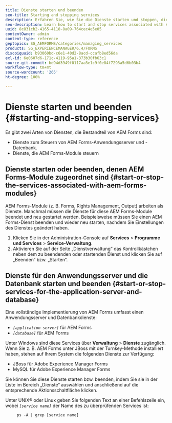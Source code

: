 ```yaml
---
title: Dienste starten und beenden
seo-title: Starting and stopping services
description: Erfahren Sie, wie Sie die Dienste starten und stoppen, die mit AEM Forms-Modulen und dem Anwendungsserver und der Datenbank verknüpft sind.
seo-description: Learn how to start and stop services associated with AEM Forms modules and the application server and database.
uuid: 8c831cb2-4165-4118-8a09-764cec4e5e05
contentOwner: admin
content-type: reference
geptopics: SG_AEMFORMS/categories/managing_services
products: SG_EXPERIENCEMANAGER/6.4/FORMS
discoiquuid: b93060bd-c6e1-40d2-8acd-ccafb8ed56da
exl-id: 6e0607d6-171c-4119-95a1-373b30fb63c1
source-git-commit: bd94d3949f0117aa3e1c9f0e84f7293a5d6b03b4
workflow-type: tm+mt
source-wordcount: '265'
ht-degree: 100%

---
```


# Dienste starten und beenden {#starting-and-stopping-services}

Es gibt zwei Arten von Diensten, die Bestandteil von AEM Forms sind:

* Dienste zum Steuern von AEM Forms-Anwendungsserver und -Datenbank.
* Dienste, die AEM Forms-Module steuern

## Dienste starten oder beenden, denen AEM Forms-Module zugeordnet sind {#start-or-stop-the-services-associated-with-aem-forms-modules}

AEM Forms-Module (z. B. Forms, Rights Management, Output) arbeiten als Dienste. Manchmal müssen die Dienste für diese AEM Forms-Module beendet und neu gestartet werden. Beispielsweise müssen Sie einen AEM Forms-Dienst beenden und wieder neu starten, nachdem Sie Einstellungen des Dienstes geändert haben.

1. Klicken Sie in der Administration-Console auf **Services** > **Programme und Services** > **Service-Verwaltung**.
1. Aktivieren Sie auf der Seite „Dienstverwaltung“ das Kontrollkästchen neben dem zu beendenden oder startenden Dienst und klicken Sie auf „Beenden“ bzw. „Starten“.

## Dienste für den Anwendungsserver und die Datenbank starten und beenden {#start-or-stop-services-for-the-application-server-and-database}

Eine vollständige Implementierung von AEM Forms umfasst einen Anwendungsserver und Datenbankdienste:

* *`[application server]`* für AEM Forms
* *`[database]`* für AEM Forms

Unter Windows sind diese Services über **Verwaltung** > **Dienste** zugänglich. Wenn Sie z. B. AEM Forms unter JBoss mit der Turnkey-Methode installiert haben, stehen auf Ihrem System die folgenden Dienste zur Verfügung:

* JBoss für Adobe Experience Manager Forms
* MySQL für Adobe Experience Manager Forms

Sie können Sie diese Dienste starten bzw. beenden, indem Sie sie in der Liste im Bereich „Dienste“ auswählen und anschließend auf die entsprechende Aktionsschaltfläche klicken.

Unter UNIX® oder Linux geben Sie folgenden Text an einer Befehlszeile ein, wobei *`[service name]`* der Name des zu überprüfenden Services ist:

```as3
     ps -A | grep [service name]
```
